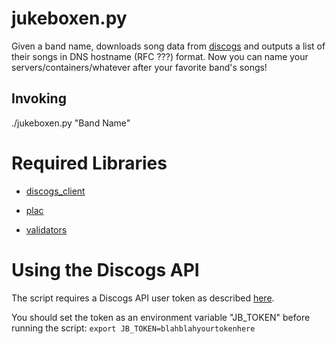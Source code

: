 # jukeboxen.py

Given a band name, downloads song data from [discogs](https://www.discogs.com) and
outputs a list of their songs in DNS hostname (RFC ???) format.
Now you can name your servers/containers/whatever after your favorite band's
songs!

## Invoking

./jukeboxen.py "Band Name"

# Required Libraries

- [discogs_client](https://github.com/joalla/discogs_client)

- [plac](https://github.com/ialbert/plac)

- [validators](https://github.com/python-validators/validators)

# Using the Discogs API

The script requires a Discogs API user token as described [here](https://www.discogs.com/developers/#page:authentication).

You should set the token as an environment variable "JB_TOKEN" before running the script:
`export JB_TOKEN=blahblahyourtokenhere`
